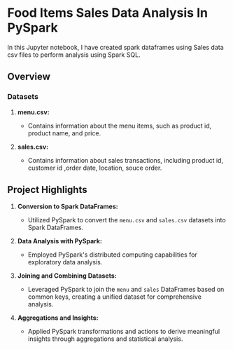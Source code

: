 # Food Items Sales Data Analysis In PySpark

In this Jupyter notebook, I have created spark dataframes using Sales data csv files to perform analysis using Spark SQL.

## Overview

### Datasets

1. **menu.csv:**
   - Contains information about the menu items, such as product id, product name, and price.

2. **sales.csv:**
   - Contains information about sales transactions, including product id, customer id ,order date, location, souce order.

## Project Highlights

1. **Conversion to Spark DataFrames:**
   - Utilized PySpark to convert the `menu.csv` and `sales.csv` datasets into Spark DataFrames.

2. **Data Analysis with PySpark:**
   - Employed PySpark's distributed computing capabilities for exploratory data analysis.

3. **Joining and Combining Datasets:**
   - Leveraged PySpark to join the `menu` and `sales` DataFrames based on common keys, creating a unified dataset for comprehensive analysis.

4. **Aggregations and Insights:**
   - Applied PySpark transformations and actions to derive meaningful insights through aggregations and statistical analysis.
